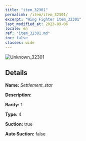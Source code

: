```yaml
---
title: "item_32301"
permalink: /item/item_32301/
excerpt: "Wing Fighter item_32301"
last_modified_at: 2023-09-06
locale: en
ref: "item_32301.md"
toc: false
classes: wide
---
```



 ![Unknown_32301](/images/item/Settlement_star_p.png)



## Details

 **Name:** *Settlement_star* 

 **Description:** 

 **Rarity:** 1 

 **Type:** 4 

 **Suction:** true 

 **Auto Suction:** false 


